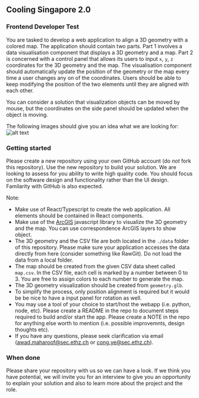 ## Cooling Singapore 2.0

### Frontend Developer Test
You are tasked to develop a web application to align a 3D geometry with a colored map. The application should contain two parts. Part 1 involves a data visualisation component that displays a 3D geometry and a map. Part 2 is concerned with a control panel that allows its users to input `x`, `y`, `z` coordinates for the 3D geometry and the map. The visualisation component should automatically update the position of the geometry or the map every time a user changes any on of the coordinates. Users should be able to keep modifying the position of the two elements until they are aligned with each other.

You can consider a solution that visualization objects can be moved by mouse, but the coordinates on the side panel should be updated when the object is moving.

The following images should give you an idea what we are looking for:
![alt text](image/uiSketch.png "Title")

### Getting started
Please create a new repository using your own GitHub account (do *not* fork this repository). Use the new repository to build your solution. We are looking to assess for you ability to write high quality code. You should focus on the software design and functionality rather than the UI design. Familarity with GitHub is also expected.

Note:
* Make use of React/Typescript to create the web application. All elements should be contained in React components.
* Make use of the [ArcGIS](https://developers.arcgis.com/javascript/latest/) javascript library to visualize the 3D geometry and the map. You can use correspondence ArcGIS layers to show object.
* The 3D geometry and the CSV file are both located in the `./data` folder of this repository. Please make sure your application accesses the data directly from here (consider something like RawGit). Do not load the data from a local folder.
* The map should be created from the given CSV data sheet called `map.csv`. In the CSV file, each cell is marked by a number between 0 to 3. You are free to assign colors to each number to generate the map.
* The 3D geometry visualization should be created from `geometry.glb`.
* To simplify the process, only position alignment is required but it would be be nice to have a input panel for rotation as well.
* You may use a tool of your choice to start/host the webapp (i.e. python, node, etc). Please create a README in the repo to document steps required to build and/or start the app. Please create a NOTE in the repo for anything else worth to mention (i.e. possible improvemnts, design thoughts etc).
* If you have any questions, please seek clarification via email (awad.maharoof@sec.ethz.ch or cong.ye@sec.ethz.ch).

### When done
Please share your repository with us so we can have a look. If we think you have potential, we will invite you for an interview to give you an opportunity to explain your solution and also to learn more about the project and the role.
